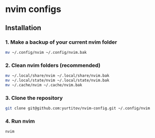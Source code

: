 # nvim configs

## Installation

### 1. Make a backup of your current nvim folder

```sh
mv ~/.config/nvim ~/.config/nvim.bak
```

### 2. Clean nvim folders (recommended)

```sh
mv ~/.local/share/nvim ~/.local/share/nvim.bak
mv ~/.local/state/nvim ~/.local/state/nvim.bak
mv ~/.cache/nvim ~/.cache/nvim.bak
```

### 3. Clone the repository

```sh
git clone git@github.com:yurtitov/nvim-config.git ~/.config/nvim
```

### 4. Run nvim

```sh
nvim
```
